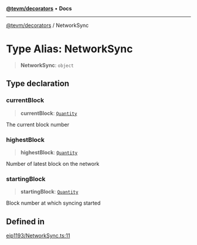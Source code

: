 [**@tevm/decorators**](../README.md) • **Docs**

***

[@tevm/decorators](../globals.md) / NetworkSync

# Type Alias: NetworkSync

> **NetworkSync**: `object`

## Type declaration

### currentBlock

> **currentBlock**: [`Quantity`](Quantity.md)

The current block number

### highestBlock

> **highestBlock**: [`Quantity`](Quantity.md)

Number of latest block on the network

### startingBlock

> **startingBlock**: [`Quantity`](Quantity.md)

Block number at which syncing started

## Defined in

[eip1193/NetworkSync.ts:11](https://github.com/evmts/tevm-monorepo/blob/main/packages/decorators/src/eip1193/NetworkSync.ts#L11)
